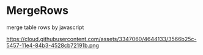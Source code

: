 MergeRows
=========

 merge table rows by javascript


https://cloud.githubusercontent.com/assets/3347060/4644133/3566b25c-5457-11e4-84b3-4528cb72191b.png
